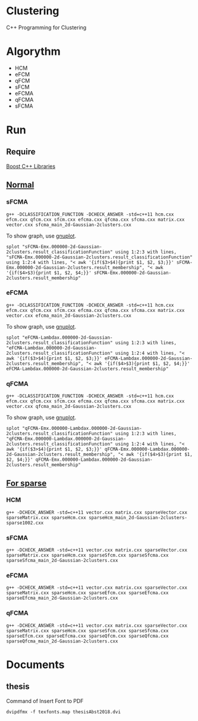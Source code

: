 # Clustering
C++ Programming for Clustering

# Algorythm
 - HCM
 - eFCM
 - qFCM
 - sFCM
 - eFCMA
 - qFCMA
 - sFCMA

# Run
## Require
[Boost C++ Libraries](https://www.boost.org/)

## [Normal](https://github.com/Aqua-ix/clustering/tree/master/src/normal)

### sFCMA
```
g++ -DCLASSIFICATION_FUNCTION -DCHECK_ANSWER -std=c++11 hcm.cxx efcm.cxx qfcm.cxx sfcm.cxx efcma.cxx qfcma.cxx sfcma.cxx matrix.cxx vector.cxx sfcma_main_2d-Gaussian-2clusters.cxx
```
To show graph, use [gnuplot](http://www.gnuplot.info/).
```
splot "sFCMA-Emx.000000-2d-Gaussian-2clusters.result_classificationFunction" using 1:2:3 with lines, "sFCMA-Emx.000000-2d-Gaussian-2clusters.result_classificationFunction" using 1:2:4 with lines, "< awk '{if($3>$4){print $1, $2, $3;}}' sFCMA-Emx.000000-2d-Gaussian-2clusters.result_membership", "< awk '{if($4>$3){print $1, $2, $4;}}' sFCMA-Emx.000000-2d-Gaussian-2clusters.result_membership"
```

### eFCMA
```
g++ -DCLASSIFICATION_FUNCTION -DCHECK_ANSWER -std=c++11 hcm.cxx efcm.cxx qfcm.cxx sfcm.cxx efcma.cxx qfcma.cxx sfcma.cxx matrix.cxx vector.cxx efcma_main_2d-Gaussian-2clusters.cxx
```
To show graph, use [gnuplot](http://www.gnuplot.info/).
```
splot "eFCMA-Lambdax.000000-2d-Gaussian-2clusters.result_classificationFunction" using 1:2:3 with lines, "eFCMA-Lambdax.000000-2d-Gaussian-2clusters.result_classificationFunction" using 1:2:4 with lines, "< awk '{if($3>$4){print $1, $2, $3;}}' eFCMA-Lambdax.000000-2d-Gaussian-2clusters.result_membership", "< awk '{if($4>$3){print $1, $2, $4;}}' eFCMA-Lambdax.000000-2d-Gaussian-2clusters.result_membership"
```

### qFCMA
```
g++ -DCLASSIFICATION_FUNCTION -DCHECK_ANSWER -std=c++11 hcm.cxx efcm.cxx qfcm.cxx sfcm.cxx efcma.cxx qfcma.cxx sfcma.cxx matrix.cxx vector.cxx qfcma_main_2d-Gaussian-2clusters.cxx
```
To show graph, use [gnuplot](http://www.gnuplot.info/).
```
splot "qFCMA-Emx.000000-Lambdax.000000-2d-Gaussian-2clusters.result_classificationFunction" using 1:2:3 with lines, "qFCMA-Emx.000000-Lambdax.000000-2d-Gaussian-2clusters.result_classificationFunction" using 1:2:4 with lines, "< awk '{if($3>$4){print $1, $2, $3;}}' qFCMA-Emx.000000-Lambdax.000000-2d-Gaussian-2clusters.result_membership", "< awk '{if($4>$3){print $1, $2, $4;}}' qFCMA-Emx.000000-Lambdax.000000-2d-Gaussian-2clusters.result_membership"
```

## [For sparse](https://github.com/Aqua-ix/clustering/tree/master/src/sparse)

### HCM
```
g++ -DCHECK_ANSWER -std=c++11 vector.cxx matrix.cxx sparseVector.cxx sparseMatrix.cxx sparseHcm.cxx sparseHcm_main_2d-Gaussian-2clusters-sparse1002.cxx
```

### sFCMA
```
g++ -DCHECK_ANSWER -std=c++11 vector.cxx matrix.cxx sparseVector.cxx sparseMatrix.cxx sparseHcm.cxx sparseSfcm.cxx sparseSfcma.cxx sparseSfcma_main_2d-Gaussian-2clusters.cxx
```

### eFCMA
```
g++ -DCHECK_ANSWER -std=c++11 vector.cxx matrix.cxx sparseVector.cxx sparseMatrix.cxx sparseHcm.cxx sparseEfcm.cxx sparseEfcma.cxx sparseEfcma_main_2d-Gaussian-2clusters.cxx
```

### qFCMA
```
g++ -DCHECK_ANSWER -std=c++11 vector.cxx matrix.cxx sparseVector.cxx sparseMatrix.cxx sparseHcm.cxx sparseSfcm.cxx sparseSfcma.cxx sparseEfcm.cxx sparseEfcma.cxx sparseQfcm.cxx sparseQfcma.cxx sparseQfcma_main_2d-Gaussian-2clusters.cxx
```

# Documents
## thesis
Command of Insert Font to PDF
```
dvipdfmx -f texfonts.map thesisAbst2018.dvi
```